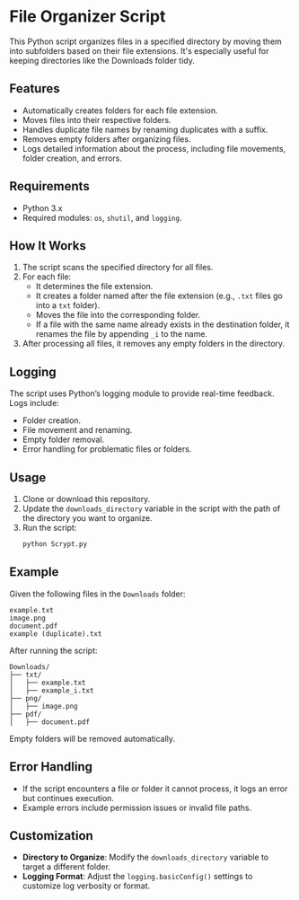 
# File Organizer Script

This Python script organizes files in a specified directory by moving them into subfolders based on their file extensions. It's especially useful for keeping directories like the Downloads folder tidy.

## Features
- Automatically creates folders for each file extension.
- Moves files into their respective folders.
- Handles duplicate file names by renaming duplicates with a suffix.
- Removes empty folders after organizing files.
- Logs detailed information about the process, including file movements, folder creation, and errors.

## Requirements
- Python 3.x
- Required modules: `os`, `shutil`, and `logging`.

## How It Works
1. The script scans the specified directory for all files.
2. For each file:
   - It determines the file extension.
   - It creates a folder named after the file extension (e.g., `.txt` files go into a `txt` folder).
   - Moves the file into the corresponding folder.
   - If a file with the same name already exists in the destination folder, it renames the file by appending `_i` to the name.
3. After processing all files, it removes any empty folders in the directory.

## Logging
The script uses Python’s logging module to provide real-time feedback. Logs include:
- Folder creation.
- File movement and renaming.
- Empty folder removal.
- Error handling for problematic files or folders.

## Usage
1. Clone or download this repository.
2. Update the `downloads_directory` variable in the script with the path of the directory you want to organize.
3. Run the script:
   ```bash
   python Scrypt.py
   ```

## Example
Given the following files in the `Downloads` folder:
```
example.txt
image.png
document.pdf
example (duplicate).txt
```

After running the script:
```
Downloads/
├── txt/
│   ├── example.txt
│   ├── example_i.txt
├── png/
│   ├── image.png
├── pdf/
│   ├── document.pdf
```

Empty folders will be removed automatically.

## Error Handling
- If the script encounters a file or folder it cannot process, it logs an error but continues execution.
- Example errors include permission issues or invalid file paths.

## Customization
- **Directory to Organize**: Modify the `downloads_directory` variable to target a different folder.
- **Logging Format**: Adjust the `logging.basicConfig()` settings to customize log verbosity or format.
